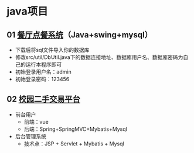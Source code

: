 # java项目

## 01 [餐厅点餐系统](https://github.com/xuanyu123/JavaProgram/tree/master/OrderMeal)（Java+swing+mysql）
- 下载后将sql文件导入你的数据库
- 修改src/util/DbUtil.java下的数据连接地址、数据库用户名、数据库密码为自己的运行本程序即可
- 初始登录用户名：admin
- 初始登录密码：123456



## 02 [校园二手交易平台](https://github.com/xuanyu123/JavaProgram/tree/master/SchoolCampusUsed) 

- 前台用户
  - 前端：vue
  - 后端：Spring+SpringMVC+Mybatis+Mysql
- 后台管理系统
  - 技术点：JSP + Servlet + Mybatis + Mysql